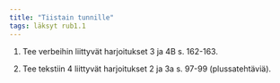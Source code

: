 ```yaml
---
title: "Tiistain tunnille"
tags: läksyt rub1.1
--- 
```


1. Tee verbeihin liittyvät harjoitukset 3 ja 4B s. 162-163.

2. Tee tekstiin 4 liittyvät harjoitukset 2 ja 3a s. 97-99 (plussatehtäviä).
